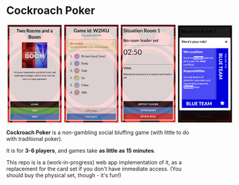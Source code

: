 # Cockroach Poker

<div style="display: flex; justify-content: space-around;">
  <img alt="Cockroach Poker app - splash screen" src="./assets/splash-screen.png" width="150" />
  <img alt="Cockroach Poker app - lobby" src="./assets/lobby.png" width="150" />
  <img alt="Cockroach Poker app - room" src="./assets/room.png" width="150" />
  <img alt="Cockroach Poker app - role" src="./assets/role.png" width="150" />
</div>

**Cockroach Poker** is a non-gambling social bluffing game (with little to do with traditional poker).

It is for **3-6 players**, and games take **as little as 15 minutes**.

This repo is is a (work-in-progress) web app implementation of it, as a replacement for the card set if you don't have immediate access. (You should buy the physical set, though - it's fun!)